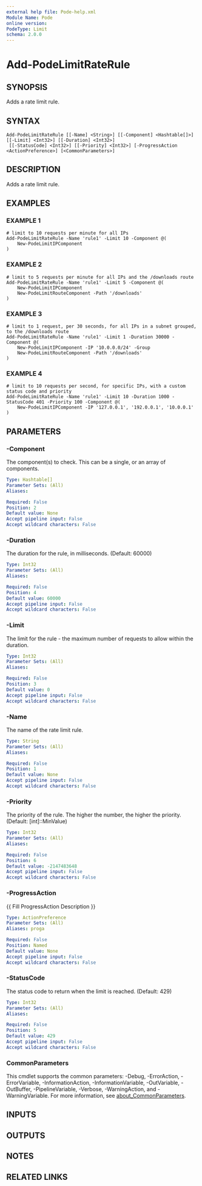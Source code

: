 ```yaml
---
external help file: Pode-help.xml
Module Name: Pode
online version:
PodeType: Limit
schema: 2.0.0
---
```


# Add-PodeLimitRateRule

## SYNOPSIS
Adds a rate limit rule.

## SYNTAX

```
Add-PodeLimitRateRule [[-Name] <String>] [[-Component] <Hashtable[]>] [[-Limit] <Int32>] [[-Duration] <Int32>]
 [[-StatusCode] <Int32>] [[-Priority] <Int32>] [-ProgressAction <ActionPreference>] [<CommonParameters>]
```

## DESCRIPTION
Adds a rate limit rule.

## EXAMPLES

### EXAMPLE 1
```
# limit to 10 requests per minute for all IPs
Add-PodeLimitRateRule -Name 'rule1' -Limit 10 -Component @(
    New-PodeLimitIPComponent
)
```

### EXAMPLE 2
```
# limit to 5 requests per minute for all IPs and the /downloads route
Add-PodeLimitRateRule -Name 'rule1' -Limit 5 -Component @(
    New-PodeLimitIPComponent
    New-PodeLimitRouteComponent -Path '/downloads'
)
```

### EXAMPLE 3
```
# limit to 1 request, per 30 seconds, for all IPs in a subnet grouped, to the /downloads route
Add-PodeLimitRateRule -Name 'rule1' -Limit 1 -Duration 30000 -Component @(
    New-PodeLimitIPComponent -IP '10.0.0.0/24' -Group
    New-PodeLimitRouteComponent -Path '/downloads'
)
```

### EXAMPLE 4
```
# limit to 10 requests per second, for specific IPs, with a custom status code and priority
Add-PodeLimitRateRule -Name 'rule1' -Limit 10 -Duration 1000 -StatusCode 401 -Priority 100 -Component @(
    New-PodeLimitIPComponent -IP '127.0.0.1', '192.0.0.1', '10.0.0.1'
)
```

## PARAMETERS

### -Component
The component(s) to check.
This can be a single, or an array of components.

```yaml
Type: Hashtable[]
Parameter Sets: (All)
Aliases:

Required: False
Position: 2
Default value: None
Accept pipeline input: False
Accept wildcard characters: False
```

### -Duration
The duration for the rule, in milliseconds.
(Default: 60000)

```yaml
Type: Int32
Parameter Sets: (All)
Aliases:

Required: False
Position: 4
Default value: 60000
Accept pipeline input: False
Accept wildcard characters: False
```

### -Limit
The limit for the rule - the maximum number of requests to allow within the duration.

```yaml
Type: Int32
Parameter Sets: (All)
Aliases:

Required: False
Position: 3
Default value: 0
Accept pipeline input: False
Accept wildcard characters: False
```

### -Name
The name of the rate limit rule.

```yaml
Type: String
Parameter Sets: (All)
Aliases:

Required: False
Position: 1
Default value: None
Accept pipeline input: False
Accept wildcard characters: False
```

### -Priority
The priority of the rule.
The higher the number, the higher the priority.
(Default: \[int\]::MinValue)

```yaml
Type: Int32
Parameter Sets: (All)
Aliases:

Required: False
Position: 6
Default value: -2147483648
Accept pipeline input: False
Accept wildcard characters: False
```

### -ProgressAction
{{ Fill ProgressAction Description }}

```yaml
Type: ActionPreference
Parameter Sets: (All)
Aliases: proga

Required: False
Position: Named
Default value: None
Accept pipeline input: False
Accept wildcard characters: False
```

### -StatusCode
The status code to return when the limit is reached.
(Default: 429)

```yaml
Type: Int32
Parameter Sets: (All)
Aliases:

Required: False
Position: 5
Default value: 429
Accept pipeline input: False
Accept wildcard characters: False
```

### CommonParameters
This cmdlet supports the common parameters: -Debug, -ErrorAction, -ErrorVariable, -InformationAction, -InformationVariable, -OutVariable, -OutBuffer, -PipelineVariable, -Verbose, -WarningAction, and -WarningVariable. For more information, see [about_CommonParameters](http://go.microsoft.com/fwlink/?LinkID=113216).

## INPUTS

## OUTPUTS

## NOTES

## RELATED LINKS
